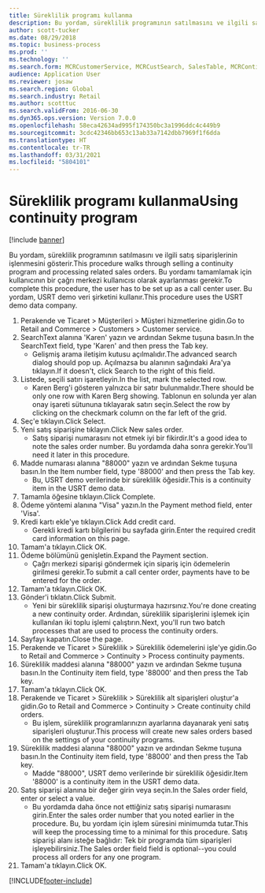 ```yaml
---
title: Süreklilik programı kullanma
description: Bu yordam, süreklilik programının satılmasını ve ilgili satış siparişlerinin işlenmesini gösterir.
author: scott-tucker
ms.date: 08/29/2018
ms.topic: business-process
ms.prod: ''
ms.technology: ''
ms.search.form: MCRCustomerService, MCRCustSearch, SalesTable, MCRContinuityCustInfo, MCRCustPaymLookup, CreditCardTokenization, CreditCardLookup, MCRSalesOrderRecap
audience: Application User
ms.reviewer: josaw
ms.search.region: Global
ms.search.industry: Retail
ms.author: scotttuc
ms.search.validFrom: 2016-06-30
ms.dyn365.ops.version: Version 7.0.0
ms.openlocfilehash: 58eca42634ad995f174350bc3a1996ddc4c449b9
ms.sourcegitcommit: 3cdc42346bb653c13ab33a7142dbb7969f1f6dda
ms.translationtype: HT
ms.contentlocale: tr-TR
ms.lasthandoff: 03/31/2021
ms.locfileid: "5804101"
---
```

# <a name="using-continuity-program"></a><span data-ttu-id="a037c-103">Süreklilik programı kullanma</span><span class="sxs-lookup"><span data-stu-id="a037c-103">Using continuity program</span></span>

[!include [banner](../includes/banner.md)]

<span data-ttu-id="a037c-104">Bu yordam, süreklilik programının satılmasını ve ilgili satış siparişlerinin işlenmesini gösterir.</span><span class="sxs-lookup"><span data-stu-id="a037c-104">This procedure walks through selling a continuity program and processing related sales orders.</span></span> <span data-ttu-id="a037c-105">Bu yordamı tamamlamak için kullanıcının bir çağrı merkezi kullanıcısı olarak ayarlanması gerekir.</span><span class="sxs-lookup"><span data-stu-id="a037c-105">To complete this procedure, the user has to be set up as a call center user.</span></span> <span data-ttu-id="a037c-106">Bu yordam, USRT demo veri şirketini kullanır.</span><span class="sxs-lookup"><span data-stu-id="a037c-106">This procedure uses the USRT demo data company.</span></span>

1. <span data-ttu-id="a037c-107">Perakende ve Ticaret > Müşterileri > Müşteri hizmetlerine gidin.</span><span class="sxs-lookup"><span data-stu-id="a037c-107">Go to Retail and Commerce > Customers > Customer service.</span></span>
2. <span data-ttu-id="a037c-108">SearchText alanına 'Karen' yazın ve ardından Sekme tuşuna basın.</span><span class="sxs-lookup"><span data-stu-id="a037c-108">In the SearchText field, type 'Karen' and then press the Tab key.</span></span>
    * <span data-ttu-id="a037c-109">Gelişmiş arama iletişim kutusu açılmalıdır.</span><span class="sxs-lookup"><span data-stu-id="a037c-109">The advanced search dialog should pop up.</span></span> <span data-ttu-id="a037c-110">Açılmazsa bu alanının sağındaki Ara'ya tıklayın.</span><span class="sxs-lookup"><span data-stu-id="a037c-110">If it doesn't, click Search to the right of this field.</span></span>  
3. <span data-ttu-id="a037c-111">Listede, seçili satırı işaretleyin.</span><span class="sxs-lookup"><span data-stu-id="a037c-111">In the list, mark the selected row.</span></span>
    * <span data-ttu-id="a037c-112">Karen Berg'i gösteren yalnızca bir satır bulunmalıdır.</span><span class="sxs-lookup"><span data-stu-id="a037c-112">There should be only one row with Karen Berg showing.</span></span> <span data-ttu-id="a037c-113">Tablonun en solunda yer alan onay işareti sütununa tıklayarak satırı seçin.</span><span class="sxs-lookup"><span data-stu-id="a037c-113">Select the row by clicking on the checkmark column on the far left of the grid.</span></span>  
4. <span data-ttu-id="a037c-114">Seç'e tıklayın.</span><span class="sxs-lookup"><span data-stu-id="a037c-114">Click Select.</span></span>
5. <span data-ttu-id="a037c-115">Yeni satış siparişine tıklayın.</span><span class="sxs-lookup"><span data-stu-id="a037c-115">Click New sales order.</span></span>
    * <span data-ttu-id="a037c-116">Satış siparişi numarasını not etmek iyi bir fikirdir.</span><span class="sxs-lookup"><span data-stu-id="a037c-116">It's a good idea to note the sales order number.</span></span> <span data-ttu-id="a037c-117">Bu yordamda daha sonra gerekir.</span><span class="sxs-lookup"><span data-stu-id="a037c-117">You'll need it later in this procedure.</span></span>  
6. <span data-ttu-id="a037c-118">Madde numarası alanına "88000" yazın ve ardından Sekme tuşuna basın.</span><span class="sxs-lookup"><span data-stu-id="a037c-118">In the Item number field, type '88000' and then press the Tab key.</span></span>
    * <span data-ttu-id="a037c-119">Bu, USRT demo verilerinde bir süreklilik öğesidir.</span><span class="sxs-lookup"><span data-stu-id="a037c-119">This is a continuity item in the USRT demo data.</span></span>  
7. <span data-ttu-id="a037c-120">Tamamla öğesine tıklayın.</span><span class="sxs-lookup"><span data-stu-id="a037c-120">Click Complete.</span></span>
8. <span data-ttu-id="a037c-121">Ödeme yöntemi alanına "Visa" yazın.</span><span class="sxs-lookup"><span data-stu-id="a037c-121">In the Payment method field, enter 'Visa'.</span></span>
9. <span data-ttu-id="a037c-122">Kredi kartı ekle'ye tıklayın.</span><span class="sxs-lookup"><span data-stu-id="a037c-122">Click Add credit card.</span></span>
    * <span data-ttu-id="a037c-123">Gerekli kredi kartı bilgilerini bu sayfada girin.</span><span class="sxs-lookup"><span data-stu-id="a037c-123">Enter the required credit card information on this page.</span></span>  
10. <span data-ttu-id="a037c-124">Tamam'a tıklayın.</span><span class="sxs-lookup"><span data-stu-id="a037c-124">Click OK.</span></span>
11. <span data-ttu-id="a037c-125">Ödeme bölümünü genişletin.</span><span class="sxs-lookup"><span data-stu-id="a037c-125">Expand the Payment section.</span></span>
    * <span data-ttu-id="a037c-126">Çağrı merkezi siparişi göndermek için sipariş için ödemelerin girilmesi gerekir.</span><span class="sxs-lookup"><span data-stu-id="a037c-126">To submit a call center order, payments have to be entered for the order.</span></span>  
12. <span data-ttu-id="a037c-127">Tamam'a tıklayın.</span><span class="sxs-lookup"><span data-stu-id="a037c-127">Click OK.</span></span>
13. <span data-ttu-id="a037c-128">Gönder'i tıklatın.</span><span class="sxs-lookup"><span data-stu-id="a037c-128">Click Submit.</span></span>
    * <span data-ttu-id="a037c-129">Yeni bir süreklilik siparişi oluşturmaya hazırsınız.</span><span class="sxs-lookup"><span data-stu-id="a037c-129">You're done creating a new continuity order.</span></span> <span data-ttu-id="a037c-130">Ardından, süreklilik siparişlerini işlemek için kullanılan iki toplu işlemi çalıştırın.</span><span class="sxs-lookup"><span data-stu-id="a037c-130">Next, you'll run two batch processes that are used to process the continuity orders.</span></span>  
14. <span data-ttu-id="a037c-131">Sayfayı kapatın.</span><span class="sxs-lookup"><span data-stu-id="a037c-131">Close the page.</span></span>
15. <span data-ttu-id="a037c-132">Perakende ve Ticaret > Süreklilik > Süreklilik ödemelerini işle'ye gidin.</span><span class="sxs-lookup"><span data-stu-id="a037c-132">Go to Retail and Commerce > Continuity > Process continuity payments.</span></span>
16. <span data-ttu-id="a037c-133">Süreklilik maddesi alanına "88000" yazın ve ardından Sekme tuşuna basın.</span><span class="sxs-lookup"><span data-stu-id="a037c-133">In the Continuity item field, type '88000' and then press the Tab key.</span></span>
17. <span data-ttu-id="a037c-134">Tamam'a tıklayın.</span><span class="sxs-lookup"><span data-stu-id="a037c-134">Click OK.</span></span>
18. <span data-ttu-id="a037c-135">Perakende ve Ticaret > Süreklilik > Süreklilik alt siparişleri oluştur'a gidin.</span><span class="sxs-lookup"><span data-stu-id="a037c-135">Go to Retail and Commerce > Continuity > Create continuity child orders.</span></span>
    * <span data-ttu-id="a037c-136">Bu işlem, süreklilik programlarınızın ayarlarına dayanarak yeni satış siparişleri oluşturur.</span><span class="sxs-lookup"><span data-stu-id="a037c-136">This process will create new sales orders based on the settings of your continuity programs.</span></span>  
19. <span data-ttu-id="a037c-137">Süreklilik maddesi alanına "88000" yazın ve ardından Sekme tuşuna basın.</span><span class="sxs-lookup"><span data-stu-id="a037c-137">In the Continuity item field, type '88000' and then press the Tab key.</span></span>
    * <span data-ttu-id="a037c-138">Madde "88000", USRT demo verilerinde bir süreklilik öğesidir.</span><span class="sxs-lookup"><span data-stu-id="a037c-138">Item '88000' is a continuity item in the USRT demo data.</span></span>  
20. <span data-ttu-id="a037c-139">Satış siparişi alanına bir değer girin veya seçin.</span><span class="sxs-lookup"><span data-stu-id="a037c-139">In the Sales order field, enter or select a value.</span></span>
    * <span data-ttu-id="a037c-140">Bu yordamda daha önce not ettiğiniz satış siparişi numarasını girin.</span><span class="sxs-lookup"><span data-stu-id="a037c-140">Enter the sales order number that you noted earlier in the procedure.</span></span> <span data-ttu-id="a037c-141">Bu, bu yordam için işlem süresini minimumda tutar.</span><span class="sxs-lookup"><span data-stu-id="a037c-141">This will keep the processing time to a minimal for this procedure.</span></span> <span data-ttu-id="a037c-142">Satış siparişi alanı isteğe bağlıdır: Tek bir programda tüm siparişleri işleyebilirsiniz.</span><span class="sxs-lookup"><span data-stu-id="a037c-142">The Sales order field field is optional--you could process all orders for any one program.</span></span>  
21. <span data-ttu-id="a037c-143">Tamam'a tıklayın.</span><span class="sxs-lookup"><span data-stu-id="a037c-143">Click OK.</span></span>



[!INCLUDE[footer-include](../../includes/footer-banner.md)]